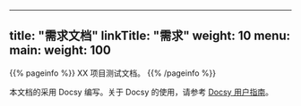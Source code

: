 
---
title: "需求文档"
linkTitle: "需求"
weight: 10
menu:
  main:
    weight: 100
---

{{% pageinfo %}}
XX 项目测试文档。
{{% /pageinfo %}}

本文档的采用 Docsy 编写。关于 Docsy 的使用，请参考 [Docsy 用户指南](https://docsy.dev/docs/)。


